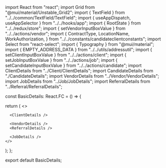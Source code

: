 import React from "react";
import Grid from "@mui/material/Unstable_Grid2";
import { TextField } from "../../common/TextField/TextField";
import { useAppDispatch, useAppSelector } from "../../hooks/app";
import { RootState } from "../../redux/store";
import { setVendorInputBoxValue } from "../../actions/vendor";
import {
  ContractType,
  LocationName,
  WorkAuthorization,
} from "../../constants/candidateclientconstants";
import Select from "react-select";
import { Typography } from "@mui/material";
import { EMPTY_ADDRESS_DATA } from "../../utils/addressutil";
import { setClientInputBoxValue } from "../../actions/client";
import { setJobInputBoxValue } from "../../actions/job";
import { setCandidateInputBoxValue } from "../../actions/candidate";
import ClientDetails from "../Client/ClientDetails";
import CandidateDetails from "./CandidateDetails";
import VendorDetails from "../Vendor/VendorDetails";
import JobDetails from "../Job/JobDetails";
import ReferralDetails from "../Referral/ReferralDetails";



const BasicDetails: React.FC = () => {


  return (
    <>
      <CandidateDetails />

      <ClientDetails />

      <VendorDetails />
      <ReferralDetails />

      <JobDetails />
    </>
  );
};

export default BasicDetails;

